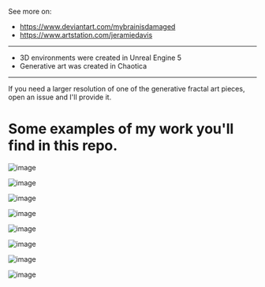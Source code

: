 See more on:
- https://www.deviantart.com/mybrainisdamaged 
- https://www.artstation.com/jeramiedavis

-----

- 3D environments were created in Unreal Engine 5
- Generative art was created in Chaotica

-----
If you need a larger resolution of one of the generative fractal art pieces, open an issue and I'll provide it.


# Some examples of my work you'll find in this repo.
![image](https://github.com/EternityX/art-projects/assets/4403000/931f4092-f8d0-40a9-b0f3-ad65df0a4ab3)

![image](https://github.com/EternityX/art-projects/assets/4403000/f9dc3b8b-ffb9-4828-b832-d7cd27e24ae3)

![image](https://github.com/EternityX/art-projects/assets/4403000/e5b08cf0-2b62-4286-a534-e2d52e06b36b)

![image](https://github.com/EternityX/art-projects/assets/4403000/0188baa3-f410-447f-9e40-93ecaaec95ee)

![image](https://github.com/EternityX/art-projects/assets/4403000/5f9c8ecc-448e-4096-99cc-23df7328ba20)

![image](https://github.com/EternityX/art-projects/assets/4403000/4d589b48-08ef-4f52-918c-bd885be0d0f9)

![image](https://github.com/EternityX/art-projects/assets/4403000/cb722125-8ad7-40b2-b179-b8ac6a3f7b03)

![image](https://github.com/EternityX/art-projects/assets/4403000/f1344c1a-87bd-4d60-ae14-cbd82961627f)
